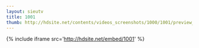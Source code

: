 ```yaml
---
layout: sieutv
title: 1001
thumb: http://hdsite.net/contents/videos_screenshots/1000/1001/preview_360p.mp4.jpg
---
```

{% include iframe src='http://hdsite.net/embed/1001' %}
 
